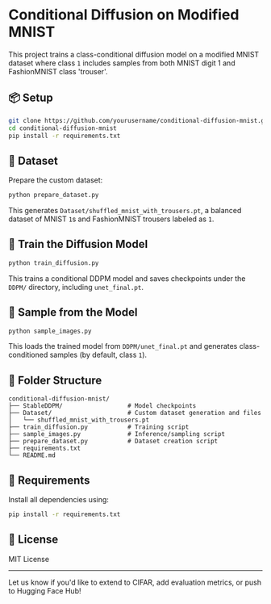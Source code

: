 # Conditional Diffusion on Modified MNIST

This project trains a class-conditional diffusion model on a modified MNIST dataset where class `1` includes samples from both MNIST digit 1 and FashionMNIST class 'trouser'.

## 📦 Setup

```bash
git clone https://github.com/yourusername/conditional-diffusion-mnist.git
cd conditional-diffusion-mnist
pip install -r requirements.txt
```

## 📄 Dataset

Prepare the custom dataset:
```bash
python prepare_dataset.py
```
This generates `Dataset/shuffled_mnist_with_trousers.pt`, a balanced dataset of MNIST `1`s and FashionMNIST trousers labeled as `1`.

## 🧨 Train the Diffusion Model

```bash
python train_diffusion.py
```
This trains a conditional DDPM model and saves checkpoints under the `DDPM/` directory, including `unet_final.pt`.

## 🎨 Sample from the Model

```bash
python sample_images.py
```
This loads the trained model from `DDPM/unet_final.pt` and generates class-conditioned samples (by default, class `1`).

## 📁 Folder Structure
```
conditional-diffusion-mnist/
├── StableDDPM/                  # Model checkpoints
├── Dataset/                     # Custom dataset generation and files
│   └── shuffled_mnist_with_trousers.pt
├── train_diffusion.py           # Training script
├── sample_images.py             # Inference/sampling script
├── prepare_dataset.py           # Dataset creation script
├── requirements.txt
└── README.md
```

## 🧪 Requirements
Install all dependencies using:
```bash
pip install -r requirements.txt
```

## 📝 License
MIT License

---
Let us know if you'd like to extend to CIFAR, add evaluation metrics, or push to Hugging Face Hub!
